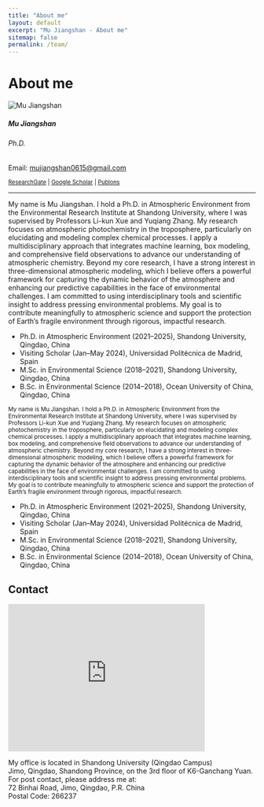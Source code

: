 ```yaml
---
title: "About me"
layout: default
excerpt: "Mu Jiangshan - About me"
sitemap: false
permalink: /team/
---
```


# About me

<div class="row">
  <div class="col-md-4">
    <img src="{{ site.baseurl }}/images/teampic/MJS2.png" class="img-fluid rounded-start" alt="Mu Jiangshan">
  </div>

  <div class="col-md-8">
    <div class="card-body">
      <h5 class="card-title">Mu Jiangshan</h5>
      <h6 class="card-subtitle mb-2 text-muted">Ph.D.</h6>
      <p class="card-text">
        Email: <a href="mailto:mujiangshan0615@gmail.com">mujiangshan0615@gmail.com</a>
      </p>
      <p class="card-text" style="width: 100%">
        <small>
          <a href="https://www.researchgate.net/profile/Jiangshan-Mu-2" target="_blank">ResearchGate</a> |
          <a href="https://scholar.google.com/citations?hl=zh-CN&user=fmUpOswAAAAJ" target="_blank">Google Scholar</a> |
          <a href="https://www.webofscience.com/wos/author/record/HPE-9830-2023" target="_blank">Publons</a>
        </small>
      </p>
    </div>
  </div>
</div>

---

My name is Mu Jiangshan. I hold a Ph.D. in Atmospheric Environment from the Environmental Research Institute at Shandong University, where I was supervised by Professors Li-kun Xue and Yuqiang Zhang. My research focuses on atmospheric photochemistry in the troposphere, particularly on elucidating and modeling complex chemical processes. I apply a multidisciplinary approach that integrates machine learning, box modeling, and comprehensive field observations to advance our understanding of atmospheric chemistry. Beyond my core research, I have a strong interest in three-dimensional atmospheric modeling, which I believe offers a powerful framework for capturing the dynamic behavior of the atmosphere and enhancing our predictive capabilities in the face of environmental challenges. I am committed to using interdisciplinary tools and scientific insight to address pressing environmental problems. My goal is to contribute meaningfully to atmospheric science and support the protection of Earth’s fragile environment through rigorous, impactful research.

- Ph.D. in Atmospheric Environment (2021–2025), Shandong University, Qingdao, China  
- Visiting Scholar (Jan–May 2024), Universidad Politécnica de Madrid, Spain  
- M.Sc. in Environmental Science (2018–2021), Shandong University, Qingdao, China  
- B.Sc. in Environmental Science (2014–2018), Ocean University of China, Qingdao, China


<p style="width: 100%"><small>
My name is Mu Jiangshan. I hold a Ph.D. in Atmospheric Environment from the Environmental Research Institute at Shandong University, where I was supervised by Professors Li-kun Xue and Yuqiang Zhang. My research focuses on atmospheric photochemistry in the troposphere, particularly on elucidating and modeling complex chemical processes. I apply a multidisciplinary approach that integrates machine learning, box modeling, and comprehensive field observations to advance our understanding of atmospheric chemistry. Beyond my core research, I have a strong interest in three-dimensional atmospheric modeling, which I believe offers a powerful framework for capturing the dynamic behavior of the atmosphere and enhancing our predictive capabilities in the face of environmental challenges. I am committed to using interdisciplinary tools and scientific insight to address pressing environmental problems. My goal is to contribute meaningfully to atmospheric science and support the protection of Earth’s fragile environment through rigorous, impactful research.
</small></p>

<ul style="overflow: hidden">
  <li>Ph.D. in Atmospheric Environment (2021–2025), Shandong University, Qingdao, China</li>
  <li>Visiting Scholar (Jan–May 2024), Universidad Politécnica de Madrid, Spain</li>
  <li>M.Sc. in Environmental Science (2018–2021), Shandong University, Qingdao, China</li>
  <li>B.Sc. in Environmental Science (2014–2018), Ocean University of China, Qingdao, China</li>
</ul>

## Contact

<iframe
  src="https://map.baidu.com/search/%E5%B1%B1%E4%B8%9C%E5%A4%A7%E5%AD%A6(%E9%9D%92%E5%B2%9B%E6%A0%A1%E5%8C%BA)/@13434831.265,4326352.12,16z?querytype=s&da_src=shareurl&wd=%E5%B1%B1%E4%B8%9C%E5%A4%A7%E5%AD%A6(%E9%9D%92%E5%B2%9B%E6%A0%A1%E5%8C%BA)&c=236&src=0&wd2=%E9%9D%92%E5%B2%9B%E5%B8%82%E5%8D%B3%E5%A2%A8%E5%8C%BA&pn=0&sug=1&l=12&b=(13341933.54,4254437.34;13461741.54,4315941.34)&from=webmap&biz_forward=%7B%22scaler%22:1,%22styles%22:%22pl%22%7D&sug_forward=533a74c36e163bc3b23c81fc&device_ratio=1"
  width="400"
  height="300"
  style="border:0;"
  allowfullscreen=""
  loading="lazy"
  referrerpolicy="no-referrer-when-downgrade">
</iframe>

<p>
My office is located in Shandong University (Qingdao Campus)<br />
Jimo, Qingdao, Shandong Province, on the 3rd floor of K6-Ganchang Yuan.<br />
For post contact, please address me at:<br />
72 Binhai Road, Jimo, Qingdao, P.R. China<br />
Postal Code: 266237
</p>
